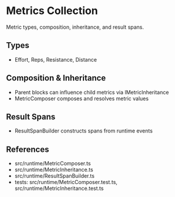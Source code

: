 # Metrics Collection

Metric types, composition, inheritance, and result spans.

## Types
- Effort, Reps, Resistance, Distance

## Composition & Inheritance
- Parent blocks can influence child metrics via IMetricInheritance
- MetricComposer composes and resolves metric values

## Result Spans
- ResultSpanBuilder constructs spans from runtime events

## References
- src/runtime/MetricComposer.ts
- src/runtime/MetricInheritance.ts
- src/runtime/ResultSpanBuilder.ts
- tests: src/runtime/MetricComposer.test.ts, src/runtime/MetricInheritance.test.ts
